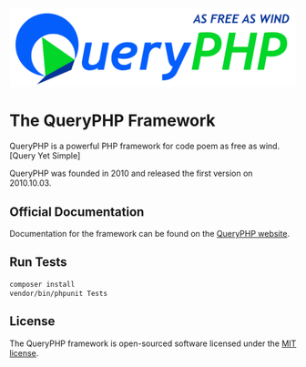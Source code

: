 ![](queryphp.png)

# The QueryPHP Framework

QueryPHP is a powerful PHP framework for code poem as free as wind. [Query Yet Simple]

QueryPHP was founded in 2010 and released the first version on 2010.10.03.

## Official Documentation

Documentation for the framework can be found on the [QueryPHP website](http://www.queryphp.com).

## Run Tests

```
composer install
vendor/bin/phpunit Tests
```

## License

The QueryPHP framework is open-sourced software licensed under the [MIT license](http://opensource.org/licenses/MIT).
